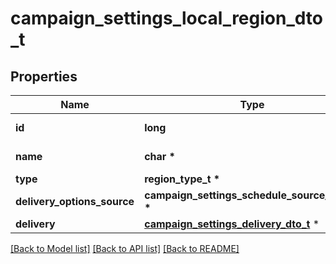 # campaign_settings_local_region_dto_t

## Properties
Name | Type | Description | Notes
------------ | ------------- | ------------- | -------------
**id** | **long** | Идентификатор региона. | [optional] 
**name** | **char \*** | Название региона. | [optional] 
**type** | **region_type_t \*** |  | [optional] 
**delivery_options_source** | **campaign_settings_schedule_source_type_t \*** |  | [optional] 
**delivery** | [**campaign_settings_delivery_dto_t**](campaign_settings_delivery_dto.md) \* |  | [optional] 

[[Back to Model list]](../README.md#documentation-for-models) [[Back to API list]](../README.md#documentation-for-api-endpoints) [[Back to README]](../README.md)


